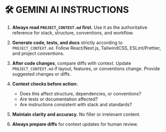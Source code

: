 # 🛠 GEMINI AI INSTRUCTIONS

1. **Always read `PROJECT_CONTEXT.md` first.** Use it as the authoritative reference for stack, structure, conventions, and workflow.  

2. **Generate code, tests, and docs** strictly according to `PROJECT_CONTEXT.md`. Follow React/Next.js, TailwindCSS, ESLint/Prettier, and project conventions.  

3. **After code changes**, compare diffs with context. Update `PROJECT_CONTEXT.md` if layout, features, or conventions change. Provide suggested changes or diffs.  

4. **Context checks before action:**  
   - Does this affect structure, dependencies, or conventions?  
   - Are tests or documentation affected?  
   - Are instructions consistent with stack and standards?  

5. **Maintain clarity and accuracy.** No filler or irrelevant content.  

6. **Always prepare diffs** for context updates for human review.
